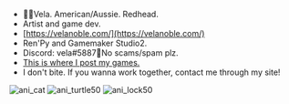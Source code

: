 - 🦘🦌Vela. American/Aussie. Redhead.
- Artist and game dev.
- [https://velanoble.com/](https://velanoble.com/)
- Ren'Py and Gamemaker Studio2.
- Discord: vela#5887🔑No scams/spam plz.
- [This is where I post my games.](https://velanoble.itch.io/)
- I don't bite. If you wanna work together, contact me through my site!

![ani_cat](https://user-images.githubusercontent.com/47091951/127810728-b10a6a0b-f218-4af5-bfcc-eb75cc3ec81a.gif)
![ani_turtle50](https://user-images.githubusercontent.com/47091951/123736006-6fcdd880-d8df-11eb-8be0-f37228f7d6cb.gif)
![ani_lock50](https://user-images.githubusercontent.com/47091951/133012077-2d67ca10-a1d2-4f72-80ac-458bfc1bf427.gif)
